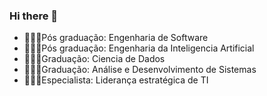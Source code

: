 ### Hi there 👋

- 🧑🏾‍🎓Pós graduação: Engenharia de Software
- 🧑🏾‍🎓Pós graduação: Engenharia da Inteligencia Artificial
- 🧑🏾‍🎓Graduação: Ciencia de Dados
- 🧑🏾‍🎓Graduação: Análise e Desenvolvimento de Sistemas
- 🧑🏾‍🎓Especialista: Liderança estratégica de TI
